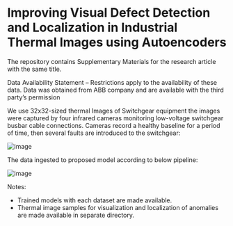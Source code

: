 # Improving Visual Defect Detection and Localization in Industrial Thermal Images using Autoencoders
The repository contains Supplementary Materials for the research article with the same title.

Data Availability Statement – Restrictions apply to the availability of these data. Data was obtained
from ABB company and are available with the third party’s permission

We use 32x32-sized thermal Images of Switchgear equipment the images were captured by four infrared cameras monitoring low-voltage switchgear busbar cable connections. Cameras record a healthy baseline for a period of time, then several faults are introduced to the switchgear:

![image](https://user-images.githubusercontent.com/61994098/214712262-d2fcbb87-a006-4045-80fa-097b1b560f3d.png)

The data ingested to proposed model according to below pipeline:

![image](https://user-images.githubusercontent.com/61994098/214712415-603996fb-16d8-4020-ae20-6592ec34b142.png)

Notes:
- Trained models with each dataset are made available.
- Thermal image samples for visualization and localization of anomalies are made available in separate directory.
